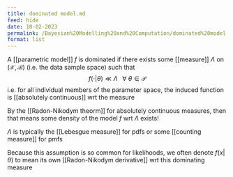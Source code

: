 ```yaml
---
title: dominated model.md
feed: hide
date: 10-02-2023
permalink: /Bayesian%20Modelling%20and%20Computation/dominated%20model.md
format: list
---
```



A [[parametric model]] $f$ is dominated if there exists some [[measure]] $\Lambda$ on $(\mathcal X, \mathcal B)$ (i.e. the data sample space) such that $$f(\cdot | \theta) \ll \Lambda \;\;\; \forall \ \theta \in \mathcal P$$
i.e. for all individual members of the parameter space, the induced function is [[absolutely continuous]] wrt the measure

By the [[Radon-Nikodym theorm]] for absolutely continuous measures, then that means some density of the model $f$ wrt $\Lambda$ exists!

$\Lambda$ is typically the [[Lebesgue measure]] for pdfs or some [[counting measure]] for pmfs

Because this assumption is so common for likelihoods, we often denote $f(x|\theta)$ to mean its own [[Radon-Nikodym derivative]] wrt this dominating measure